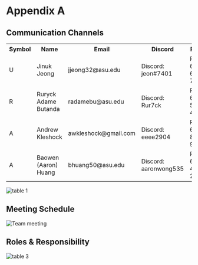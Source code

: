 # Appendix A

## Communication Channels 
<table>
  <tr>
    <th>        Symbol       </th>
    <th>        Name         </th>
    <th>        Email        </th>
    <th>       Discord       </th>
    <th>        Phone        </th>
  </tr>
  <tr>
      <td>
      U
      </td>
      <td>
      Jinuk Jeong
      </td>
      <td>
       jjeong32@asu.edu
      </td>
      <td>
      Discord: jeon#7401
      </td>
      <td>
      Phone: 602-607-7390
      </td>  
  </tr>
  <tr>
      <td>
      R
      </td>
      <td>
      Ruryck Adame Butanda
      </td>
      <td>
      radamebu@asu.edu
      </td>
      <td>
      Discord: Rur7ck
      </td>
      <td>
      Phone: 602-577-4803
      </td>  
  </tr>
  <tr>
      <td>
      A
      </td>
      <td>
       Andrew Kleshock
      </td>
      <td>
      awkleshock@gmail.com
      </td>
      <td>
      Discord: eeee2904
      </td>
      <td>
      Phone: 602-812-9929
      </td>    
  </tr>
  <tr>
      <td>
      A
      </td>
      <td>
      Baowen (Aaron) Huang
      </td>
      <td>
      bhuang50@asu.edu
      </td>
      <td>
      Discord: aaronwong535
      </td>
      <td>
      Phone: 623-499-2040
      </td>  
  </tr>
  
</table>

![table 1](https://github.com/Team-309-Weather-Station/Team-309-Weather-Station.github.io/assets/157083379/272319bc-2775-44ec-a834-19eef83ae389)


## Meeting Schedule

![Team meeting](https://github.com/Team-309-Weather-Station/Team-309-Weather-Station.github.io/assets/157083379/6336fdd9-c7ca-4e1c-ab79-a9edc2a56fd4)


## Roles & Responsibility

![table 3](https://github.com/Team-309-Weather-Station/Team-309-Weather-Station.github.io/assets/157083379/2b646781-449a-4b2a-916c-eed7ece49593)

